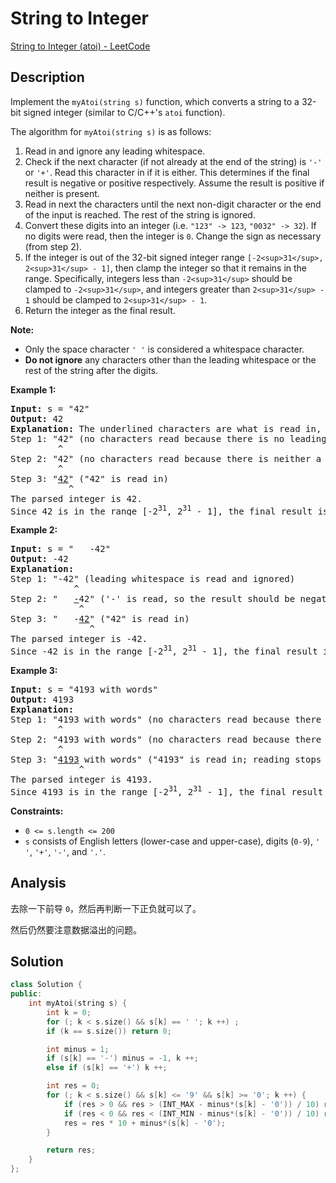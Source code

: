 # String to Integer

[String to Integer (atoi) - LeetCode](https://leetcode.com/problems/string-to-integer-atoi/description/)

## Description

Implement the `myAtoi(string s)` function, which converts a string to a 32-bit signed integer (similar to C/C++'s `atoi` function).

The algorithm for `myAtoi(string s)` is as follows:

1. Read in and ignore any leading whitespace.
2. Check if the next character (if not already at the end of the string) is `'-'` or `'+'`. Read this character in if it is either. This determines if the final result is negative or positive respectively. Assume the result is positive if neither is present.
3. Read in next the characters until the next non-digit character or the end of the input is reached. The rest of the string is ignored.
4. Convert these digits into an integer (i.e. `"123" -> 123`, `"0032" -> 32`). If no digits were read, then the integer is `0`. Change the sign as necessary (from step 2).
5. If the integer is out of the 32-bit signed integer range `[-2<sup>31</sup>, 2<sup>31</sup> - 1]`, then clamp the integer so that it remains in the range. Specifically, integers less than `-2<sup>31</sup>` should be clamped to `-2<sup>31</sup>`, and integers greater than `2<sup>31</sup> - 1` should be clamped to `2<sup>31</sup> - 1`.
6. Return the integer as the final result.

**Note:**

* Only the space character `' '` is considered a whitespace character.
* **Do not ignore** any characters other than the leading whitespace or the rest of the string after the digits.

**Example 1:**

<pre><strong>Input:</strong> s = "42"
<strong>Output:</strong> 42
<strong>Explanation:</strong> The underlined characters are what is read in, the caret is the current reader position.
Step 1: "42" (no characters read because there is no leading whitespace)
         ^
Step 2: "42" (no characters read because there is neither a '-' nor '+')
         ^
Step 3: "<u>42</u>" ("42" is read in)
           ^
The parsed integer is 42.
Since 42 is in the range [-2<sup>31</sup>, 2<sup>31</sup> - 1], the final result is 42.
</pre>

**Example 2:**

<pre><strong>Input:</strong> s = "   -42"
<strong>Output:</strong> -42
<strong>Explanation:</strong>
Step 1: "<u></u>-42" (leading whitespace is read and ignored)
            ^
Step 2: "   <u>-</u>42" ('-' is read, so the result should be negative)
             ^
Step 3: "   -<u>42</u>" ("42" is read in)
               ^
The parsed integer is -42.
Since -42 is in the range [-2<sup>31</sup>, 2<sup>31</sup> - 1], the final result is -42.
</pre>

**Example 3:**

<pre><strong>Input:</strong> s = "4193 with words"
<strong>Output:</strong> 4193
<strong>Explanation:</strong>
Step 1: "4193 with words" (no characters read because there is no leading whitespace)
         ^
Step 2: "4193 with words" (no characters read because there is neither a '-' nor '+')
         ^
Step 3: "<u>4193</u> with words" ("4193" is read in; reading stops because the next character is a non-digit)
             ^
The parsed integer is 4193.
Since 4193 is in the range [-2<sup>31</sup>, 2<sup>31</sup> - 1], the final result is 4193.
</pre>

**Constraints:**

* `0 <= s.length <= 200`
* `s` consists of English letters (lower-case and upper-case), digits (`0-9`), `' '`, `'+'`, `'-'`, and `'.'`.

## Analysis

去除一下前导 `0`，然后再判断一下正负就可以了。

然后仍然要注意数据溢出的问题。

## Solution

```c++
class Solution {
public:
    int myAtoi(string s) {
        int k = 0;
        for (; k < s.size() && s[k] == ' '; k ++) ;
        if (k == s.size()) return 0;

        int minus = 1;
        if (s[k] == '-') minus = -1, k ++;
        else if (s[k] == '+') k ++;

        int res = 0;
        for (; k < s.size() && s[k] <= '9' && s[k] >= '0'; k ++) {
            if (res > 0 && res > (INT_MAX - minus*(s[k] - '0')) / 10) return INT_MAX;
            if (res < 0 && res < (INT_MIN - minus*(s[k] - '0')) / 10) return INT_MIN;
            res = res * 10 + minus*(s[k] - '0');
        }

        return res;
    }
};
```
